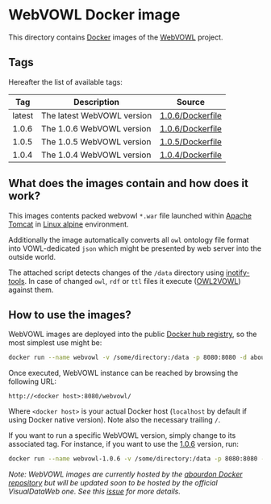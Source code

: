 # WebVOWL Docker image

This directory contains [Docker](https://docs.docker.com/) images of the [WebVOWL](https://github.com/VisualDataWeb/WebVOWL) project.

## Tags

Hereafter the list of available tags:

Tag     | Description                   | Source
------- | ----------------------------- | ------------------------------------------
latest  | The latest WebVOWL version    |  [1.0.6/Dockerfile](./1.0.6/Dockerfile)
1.0.6   | The 1.0.6 WebVOWL version     |  [1.0.6/Dockerfile](./1.0.6/Dockerfile)
1.0.5   | The 1.0.5 WebVOWL version     |  [1.0.5/Dockerfile](./1.0.5/Dockerfile)
1.0.4   | The 1.0.4 WebVOWL version     |  [1.0.4/Dockerfile](./1.0.4/Dockerfile)

## What does the images contain and how does it work?

This images contents packed webvowl `*.war` file launched within [Apache Tomcat](http://tomcat.apache.org/) in [Linux 
alpine](https://hub.docker.com/_/alpine/) environment.

Additionally the image automatically converts all `owl` ontology file format into 
VOWL-dedicated `json` which might be presented by web server into the outside world.

The attached script detects changes of the `/data` directory using [inotify-tools](https://github.com/rvoicilas/inotify-tools/wiki).
In case of changed `owl`, `rdf` or `ttl` files it execute ([OWL2VOWL](https://github.com/VisualDataWeb/OWL2VOWL)) against them.

## How to use the images?

WebVOWL images are deployed into the public [Docker hub registry](https://hub.docker.com/r/abourdon/webvowl/), so the most simplest use might be:

```bash
docker run --name webvowl -v /some/directory:/data -p 8080:8080 -d abourdon/webvowl:latest
```

Once executed, WebVOWL instance can be reached by browsing the following URL:

    http://<docker host>:8080/webvowl/
    
Where `<docker host>` is your actual Docker host (`localhost` by default if using Docker native version). Note also the necessary trailing `/`.

If you want to run a specific WebVOWL version, simply change to its associated tag. For instance, if you want to use the [1.0.6](./1.0.6/Dockerfile) version, run:

```bash
docker run --name webvowl-1.0.6 -v /some/directory:/data -p 8080:8080 -d abourdon/webvowl:1.0.6
```

_Note: WebVOWL images are currently hosted by the [abourdon Docker repository](https://hub.docker.com/r/abourdon/) but will be updated soon to be hosted by the official VisualDataWeb one. See this [issue](https://github.com/VisualDataWeb/WebVOWL/issues/111) for more details._ 
